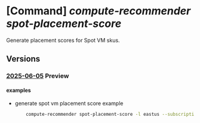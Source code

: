 # [Command] _compute-recommender spot-placement-score_

Generate placement scores for Spot VM skus.

## Versions

### [2025-06-05](/Resources/mgmt-plane/L3N1YnNjcmlwdGlvbnMve30vcHJvdmlkZXJzL21pY3Jvc29mdC5jb21wdXRlL2xvY2F0aW9ucy97fS9wbGFjZW1lbnRzY29yZXMvc3BvdC9nZW5lcmF0ZQ==/2025-06-05.xml) **Preview**

<!-- mgmt-plane /subscriptions/{}/providers/microsoft.compute/locations/{}/placementscores/spot/generate 2025-06-05 -->

#### examples

- generate spot vm placement score example
    ```bash
        compute-recommender spot-placement-score -l eastus --subscription ffffffff-ffff-ffff-ffff-ffffffffffff --availability-zones true --desired-locations '["eastus", "eastus2"]' --desired-count 1 --desired-sizes '[{"sku": "Standard_D2_v2"}]'
    ```
